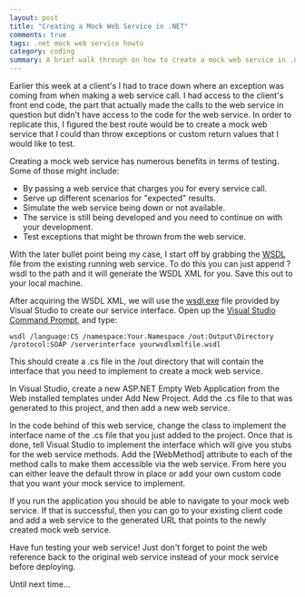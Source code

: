 ```yaml
---
layout: post
title: "Creating a Mock Web Service in .NET"
comments: true
tags: .net mock web service howto
category: coding
summary: A brief walk through on how to create a mock web service in .net
---
```


Earlier this week at a client's I had to trace down where an exception was coming from when making a web service call. I had access to the client's front end code, the part that actually made the calls to the web service in question but didn't have access to the code for the web service. In order to replicate this, I figured the best route would be to create a mock web service that I could than throw exceptions or custom return values that I would like to test.

Creating a mock web service has numerous benefits in terms of testing. Some of those might include:

* By passing a web service that charges you for every service call.
* Serve up different scenarios for "expected" results.
* Simulate the web service being down or not available.
* The service is still being developed and you need to continue on with your development.
* Test exceptions that might be thrown from the web service.

With the later bullet point being my case, I start off by grabbing the [WSDL](http://en.wikipedia.org/wiki/Web_Services_Description_Language) file from the existing running web service. To do this you can just append ?wsdl to the path and it will generate the WSDL XML for you. Save this out to your local machine.

After acquiring the WSDL XML, we will use the [wsdl.exe](http://msdn.microsoft.com/en-us/library/7h3ystb6.aspx) file provided by Visual Studio to create our service interface. Open up the [Visual Studio Command Prompt](http://msdn.microsoft.com/en-us/library/ms229859.aspx), and type:
```
wsdl /language:CS /namespace:Your.Namespace /out:Output\Directory /protocol:SOAP /serverinterface yourwsdlxmlfile.wsdl
```
This should create a .cs file in the /out directory that will contain the interface that you need to implement to create a mock web service.

In Visual Studio, create a new ASP.NET Empty Web Application from the Web installed templates under Add New Project. Add the .cs file to that was generated to this project, and then add a new web service.

In the code behind of this web service, change the class to implement the interface name of the .cs file that you just added to the project. Once that is done, tell Visual Studio to implement the interface which will give you stubs for the web service methods. Add the [WebMethod] attribute to each of the method calls to make them accessible via the web service. From here you can either leave the default throw in place or add your own custom code that you want your mock service to implement.

If you run the application you should be able to navigate to your mock web service. If that is successful, then you can go to your existing client code and add a web service to the generated URL that points to the newly created mock web service.

Have fun testing your web service! Just don't forget to point the web reference back to the original web service instead of your mock service before deploying.

Until next time...
